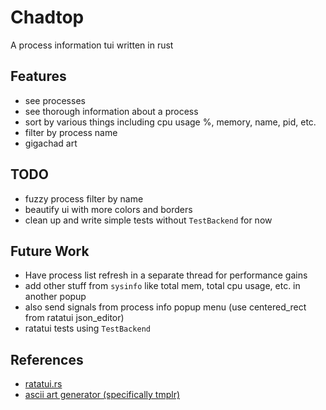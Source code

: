 # Chadtop
A process information tui written in rust

<!-- put images here -->

## Features
- see processes
- see thorough information about a process
- sort by various things including cpu usage %, memory, name, pid, etc.
- filter by process name
- gigachad art

## TODO
- fuzzy process filter by name
- beautify ui with more colors and borders
- clean up and write simple tests without `TestBackend` for now

## Future Work
- Have process list refresh in a separate thread for performance gains
- add other stuff from `sysinfo` like total mem, total cpu usage, etc. in
another popup
- also send signals from process info popup menu (use centered_rect from ratatui json_editor)
- ratatui tests using `TestBackend`

## References
- [ratatui.rs](https://ratatui.rs/)
- [ascii art generator (specifically tmplr)](https://patorjk.com/software/taag/)
